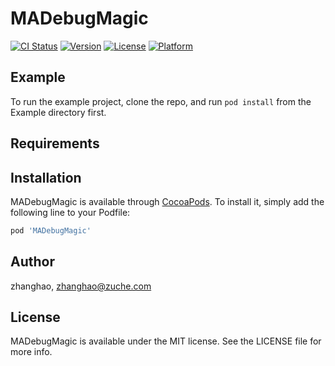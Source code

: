 # MADebugMagic

[![CI Status](https://img.shields.io/travis/zhanghao/MADebugMagic.svg?style=flat)](https://travis-ci.org/zhanghao/MADebugMagic)
[![Version](https://img.shields.io/cocoapods/v/MADebugMagic.svg?style=flat)](https://cocoapods.org/pods/MADebugMagic)
[![License](https://img.shields.io/cocoapods/l/MADebugMagic.svg?style=flat)](https://cocoapods.org/pods/MADebugMagic)
[![Platform](https://img.shields.io/cocoapods/p/MADebugMagic.svg?style=flat)](https://cocoapods.org/pods/MADebugMagic)

## Example

To run the example project, clone the repo, and run `pod install` from the Example directory first.

## Requirements

## Installation

MADebugMagic is available through [CocoaPods](https://cocoapods.org). To install
it, simply add the following line to your Podfile:

```ruby
pod 'MADebugMagic'
```

## Author

zhanghao, zhanghao@zuche.com

## License

MADebugMagic is available under the MIT license. See the LICENSE file for more info.
